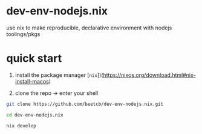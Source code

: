 # dev-env-nodejs.nix
use nix to make reproducible, declarative environment with nodejs toolings/pkgs

# quick start

1. install the package manager [`nix`])(https://nixos.org/download.html#nix-install-macos)
 
2. clone the repo -> enter your shell
  ```bash
  git clone https://github.com/beetcb/dev-env-nodejs.nix.git
  
  cd dev-env-nodejs.nix
  
  nix develop
  ```
